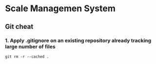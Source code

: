 # Scale Managemen System

## Git cheat

### 1. Apply .gitignore on an existing repository already tracking large number of files
    git rm -r --cached .
